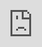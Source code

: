 ```yaml
---
layout: post
date:   2024-04-25
image: "/conflict_urbanism_sp2024/images/TranscendingClearance/cover.png"
title:  "Transcending Clearance: The Development Gaps between Post UXO Clearance and Agricultural Reclamation in Laos"
author: "Yunge (Keiki) Hu"
---
```

<style>
body {
    background-color: black;
    color: white;
    font-family: monaco, Consolas, "Lucida Console", monospace;
}
</style>
#### Please use level 4 headings for major section divisions  
(make sure to put two spaces after the end of the heading)

Write **words in bold** like this.  

Italics are *similar* and are formatted like this.  

To make a paragraph break you need to add two spaces at the end of your line before going to the next line.  

See this is now a new paragraph.  

Lists are easy:
1. they can be ordered
1. like this
1. notice that the numbers are automatically ordered
  1. use two spaces in front to indent

Or they can just be bullet points:
- like this
* or like this
  - use two spaces
  - to have nested lists

Use Author-Date parenthetical citations following Chicago Manual of Style conventions throughout your document, and add a works cited at the bottom of your post. See Author-Date quick guide [here](https://www-chicagomanualofstyle-org.ezproxy.cul.columbia.edu/tools_citationguide/citation-guide-2.html) for citation conventions.  

To include hyperlinks format them like this [text of link](http://c4sr.columbia.edu/).  

To embed images first ensure that the file is at least 740px wide. Then place the image file in a folder named for your group in the images folder. Then link to that image using the format here, but replace the file path with the name of your group's folder and appropriate image file name:  

![description of image](/conflict_urbanism_sp2024/images/sample_image.png)

If you want to include html files (i.e. an interactive map) host these via your personal github page, and then you can embed them in your document with a iframe. The format looks like this:  

<div class="iframe-column"><iframe src="https://player.vimeo.com/video/290575503?title=0&byline=0&portrait=0" style="position:absolute;top:0;left:0;width:100%;height:100%;" frameborder="0"></iframe></div>  


All you need to do to use one is replace the url that is between the two " ". Here is an iframe of mapbox tiles:  

<div class="iframe-column"><iframe src="https://api.mapbox.com/styles/v1/mapbox/satellite-v9.html?title=true&access_token=pk.eyJ1IjoibWFwYm94IiwiYSI6ImNpejY4NDg1bDA1cjYzM280NHJ5NzlvNDMifQ.d6e-nNyBDtmQCVwVNivz7A#2/0/0" style="position:absolute;top:0;left:0;width:100%;height:100%;" frameborder="0"></iframe></div>
